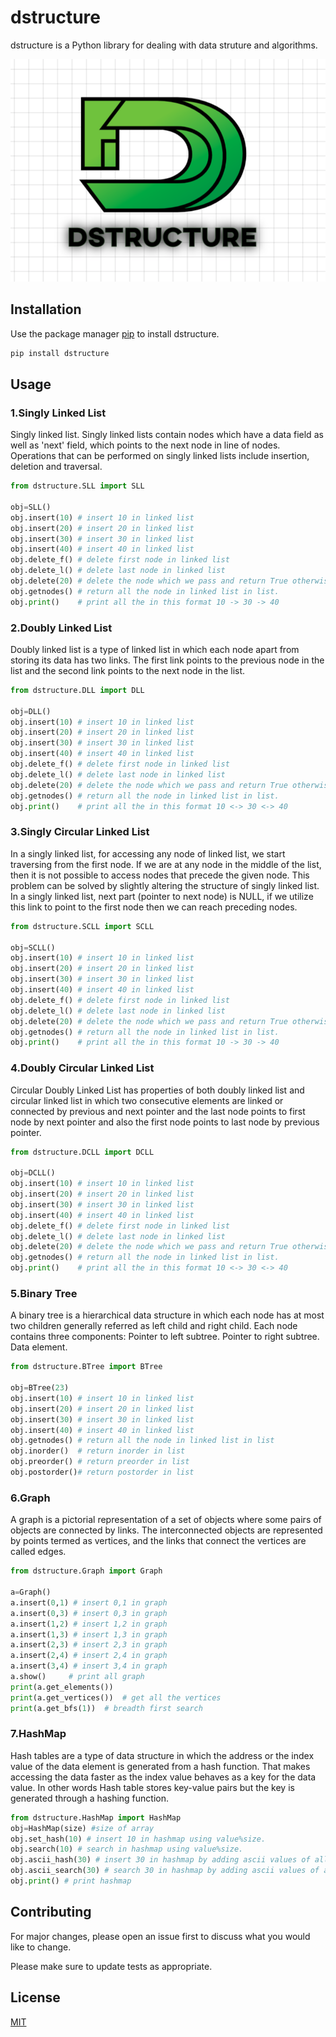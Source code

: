 # dstructure

dstructure is a Python library for dealing with data struture and algorithms.

![alt text](Dstructure.png)

## Installation

Use the package manager [pip](https://pip.pypa.io/en/stable/) to install dstructure.

```bash
pip install dstructure
```

## Usage
### 1.Singly Linked List 

Singly linked list. Singly linked lists contain nodes which have a data field as well as 'next' field, which points to the next node in line of nodes. Operations that can be performed on singly linked lists include insertion, deletion and traversal.


```python
from dstructure.SLL import SLL

obj=SLL() 
obj.insert(10) # insert 10 in linked list
obj.insert(20) # insert 20 in linked list
obj.insert(30) # insert 30 in linked list
obj.insert(40) # insert 40 in linked list
obj.delete_f() # delete first node in linked list
obj.delete_l() # delete last node in linked list
obj.delete(20) # delete the node which we pass and return True otherwise False
obj.getnodes() # return all the node in linked list in list.
obj.print()	   # print all the in this format 10 -> 30 -> 40
```

### 2.Doubly Linked List 

Doubly linked list is a type of linked list in which each node apart from storing its data has two links. The first link points to the previous node in the list and the second link points to the next node in the list.

```python
from dstructure.DLL import DLL

obj=DLL() 
obj.insert(10) # insert 10 in linked list
obj.insert(20) # insert 20 in linked list
obj.insert(30) # insert 30 in linked list
obj.insert(40) # insert 40 in linked list
obj.delete_f() # delete first node in linked list
obj.delete_l() # delete last node in linked list
obj.delete(20) # delete the node which we pass and return True otherwise False
obj.getnodes() # return all the node in linked list in list.
obj.print()	   # print all the in this format 10 <-> 30 <-> 40
```

### 3.Singly Circular Linked List 

 In a singly linked list, for accessing any node of linked list, we start traversing from the first node. If we are at any node in the middle of the list, then it is not possible to access nodes that precede the given node. This problem can be solved by slightly altering the structure of singly linked list. In a singly linked list, next part (pointer to next node) is NULL, if we utilize this link to point to the first node then we can reach preceding nodes.

```python
from dstructure.SCLL import SCLL

obj=SCLL() 
obj.insert(10) # insert 10 in linked list
obj.insert(20) # insert 20 in linked list
obj.insert(30) # insert 30 in linked list
obj.insert(40) # insert 40 in linked list
obj.delete_f() # delete first node in linked list
obj.delete_l() # delete last node in linked list
obj.delete(20) # delete the node which we pass and return True otherwise False
obj.getnodes() # return all the node in linked list in list.
obj.print()	   # print all the in this format 10 -> 30 -> 40
```

### 4.Doubly Circular Linked List 

Circular Doubly Linked List has properties of both doubly linked list and circular linked list in which two consecutive elements are linked or connected by previous and next pointer and the last node points to first node by next pointer and also the first node points to last node by previous pointer. 

```python
from dstructure.DCLL import DCLL

obj=DCLL() 
obj.insert(10) # insert 10 in linked list
obj.insert(20) # insert 20 in linked list
obj.insert(30) # insert 30 in linked list
obj.insert(40) # insert 40 in linked list
obj.delete_f() # delete first node in linked list
obj.delete_l() # delete last node in linked list
obj.delete(20) # delete the node which we pass and return True otherwise False
obj.getnodes() # return all the node in linked list in list.
obj.print()	   # print all the in this format 10 <-> 30 <-> 40
```

### 5.Binary Tree 

A binary tree is a hierarchical data structure in which each node has at most two children generally referred as left child and right child. Each node contains three components: Pointer to left subtree. Pointer to right subtree. Data element.

```python
from dstructure.BTree import BTree

obj=BTree(23) 
obj.insert(10) # insert 10 in linked list
obj.insert(20) # insert 20 in linked list
obj.insert(30) # insert 30 in linked list
obj.insert(40) # insert 40 in linked list
obj.getnodes() # return all the node in linked list in list
obj.inorder()  # return inorder in list
obj.preorder() # return preorder in list
obj.postorder()# return postorder in list
```

### 6.Graph

A graph is a pictorial representation of a set of objects where some pairs of objects are connected by links. The interconnected objects are represented by points termed as vertices, and the links that connect the vertices are called edges. 



```python
from dstructure.Graph import Graph

a=Graph()
a.insert(0,1) # insert 0,1 in graph
a.insert(0,3) # insert 0,3 in graph
a.insert(1,2) # insert 1,2 in graph
a.insert(1,3) # insert 1,3 in graph
a.insert(2,3) # insert 2,3 in graph
a.insert(2,4) # insert 2,4 in graph
a.insert(3,4) # insert 3,4 in graph
a.show()     # print all graph
print(a.get_elements())   
print(a.get_vertices())  # get all the vertices
print(a.get_bfs(1))	 # breadth first search
```



### 7.HashMap

Hash tables are a type of data structure in which the address or the index value of the data element is generated from a hash function. That makes accessing the data faster as the index value behaves as a key for the data value. In other words Hash table stores key-value pairs but the key is generated through a hashing function.


```python
from dstructure.HashMap import HashMap
obj=HashMap(size) #size of array
obj.set_hash(10) # insert 10 in hashmap using value%size.
obj.search(10) # search in hashmap using value%size.
obj.ascii_hash(30) # insert 30 in hashmap by adding ascii values of all characters.
obj.ascii_search(30) # search 30 in hashmap by adding ascii values of all characters.
obj.print() # print hashmap
```



## Contributing
For major changes, please open an issue first to discuss what you would like to change.

Please make sure to update tests as appropriate.

## License
[MIT](https://choosealicense.com/licenses/mit/)